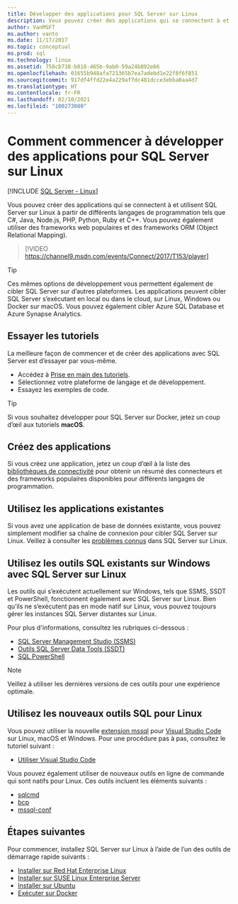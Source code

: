 ```yaml
---
title: Développer des applications pour SQL Server sur Linux
description: Vous pouvez créer des applications qui se connectent à et utilisent SQL Server sur Linux à partir de différents langages de programmation et de frameworks web populaires.
author: VanMSFT
ms.author: vanto
ms.date: 11/17/2017
ms.topic: conceptual
ms.prod: sql
ms.technology: linux
ms.assetid: 758cb738-b018-465b-9ab0-59a24b892e66
ms.openlocfilehash: 01655b948afa721365b7ea7adebd1e22f8f6f851
ms.sourcegitcommit: 917df4ffd22e4a229af7dc481dcce3ebba0aa4d7
ms.translationtype: HT
ms.contentlocale: fr-FR
ms.lasthandoff: 02/10/2021
ms.locfileid: "100273080"
---
```

# <a name="how-to-get-started-developing-applications-for-sql-server-on-linux"></a>Comment commencer à développer des applications pour SQL Server sur Linux

[!INCLUDE [SQL Server - Linux](../includes/applies-to-version/sql-linux.md)]

Vous pouvez créer des applications qui se connectent à et utilisent SQL Server sur Linux à partir de différents langages de programmation tels que C#, Java, Node.js, PHP, Python, Ruby et C++. Vous pouvez également utiliser des frameworks web populaires et des frameworks ORM (Object Relational Mapping).

> [!VIDEO https://channel9.msdn.com/events/Connect/2017/T153/player]

> [!TIP]
> Ces mêmes options de développement vous permettent également de cibler SQL Server sur d’autres plateformes. Les applications peuvent cibler SQL Server s’exécutant en local ou dans le cloud, sur Linux, Windows ou Docker sur macOS. Vous pouvez également cibler Azure SQL Database et Azure Synapse Analytics.

## <a name="try-the-tutorials"></a>Essayer les tutoriels

La meilleure façon de commencer et de créer des applications avec SQL Server est d’essayer par vous-même.

- Accédez à [Prise en main des tutoriels](https://aka.ms/sqldev).
- Sélectionnez votre plateforme de langage et de développement.
- Essayez les exemples de code.

> [!TIP]
> Si vous souhaitez développer pour SQL Server sur Docker, jetez un coup d’œil aux tutoriels **macOS**.

## <a name="create-new-applications"></a>Créez des applications

Si vous créez une application, jetez un coup d’œil à la liste des [bibliothèques de connectivité](sql-server-linux-develop-connectivity-libraries.md) pour obtenir un résumé des connecteurs et des frameworks populaires disponibles pour différents langages de programmation.

## <a name="use-existing-applications"></a>Utilisez les applications existantes

Si vous avez une application de base de données existante, vous pouvez simplement modifier sa chaîne de connexion pour cibler SQL Server sur Linux. Veillez à consulter les [problèmes connus](sql-server-linux-release-notes.md) dans SQL Server sur Linux.

## <a name="use-existing-sql-tools-on-windows-with-sql-server-on-linux"></a>Utilisez les outils SQL existants sur Windows avec SQL Server sur Linux

Les outils qui s’exécutent actuellement sur Windows, tels que SSMS, SSDT et PowerShell, fonctionnent également avec SQL Server sur Linux. Bien qu’ils ne s’exécutent pas en mode natif sur Linux, vous pouvez toujours gérer les instances SQL Server distantes sur Linux. 

Pour plus d'informations, consultez les rubriques ci-dessous :

- [SQL Server Management Studio (SSMS)](sql-server-linux-manage-ssms.md)
- [Outils SQL Server Data Tools (SSDT)](sql-server-linux-develop-use-ssdt.md)
- [SQL PowerShell](sql-server-linux-manage-powershell.md)

> [!Note]
> Veillez à utiliser les dernières versions de ces outils pour une expérience optimale.

## <a name="use-new-sql-tools-for-linux"></a>Utilisez les nouveaux outils SQL pour Linux

Vous pouvez utiliser la nouvelle [extension mssql](https://aka.ms/mssql-marketplace) pour [Visual Studio Code](https://code.visualstudio.com) sur Linux, macOS et Windows. Pour une procédure pas à pas, consultez le tutoriel suivant :

- [Utiliser Visual Studio Code](../tools/visual-studio-code/sql-server-develop-use-vscode.md)

Vous pouvez également utiliser de nouveaux outils en ligne de commande qui sont natifs pour Linux. Ces outils incluent les éléments suivants :

- [sqlcmd](../tools/sqlcmd-utility.md)
- [bcp](sql-server-linux-migrate-bcp.md)
- [mssql-conf](sql-server-linux-configure-mssql-conf.md)

## <a name="next-steps"></a>Étapes suivantes

Pour commencer, installez SQL Server sur Linux à l’aide de l’un des outils de démarrage rapide suivants :

- [Installer sur Red Hat Enterprise Linux](quickstart-install-connect-red-hat.md)
- [Installer sur SUSE Linux Enterprise Server](quickstart-install-connect-suse.md)
- [Installer sur Ubuntu](quickstart-install-connect-ubuntu.md)
- [Exécuter sur Docker](quickstart-install-connect-ubuntu.md)